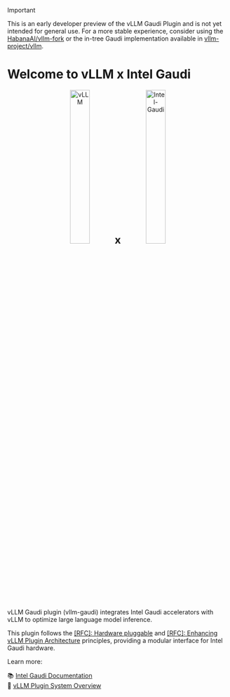> [!IMPORTANT]  
> This is an early developer preview of the vLLM Gaudi Plugin and is not yet intended for general use. For a more stable experience, consider using the [HabanaAI/vllm-fork](https://github.com/HabanaAI/vllm-fork) or the in-tree Gaudi implementation available in [vllm-project/vllm](https://github.com/vllm-project/vllm).

# Welcome to vLLM x Intel Gaudi

<p align="center">
  <img src="./docs/assets/logos/vllm-logo-text-light.png" alt="vLLM" width="30%">
  <span style="font-size: 24px; font-weight: bold;">x</span>
  <img src="./docs/assets/logos/gaudi-logo.png" alt="Intel-Gaudi" width="30%">
</p>



vLLM Gaudi plugin (vllm-gaudi) integrates Intel Gaudi accelerators with vLLM to optimize large language model inference.

This plugin follows the [[RFC]: Hardware pluggable](https://github.com/vllm-project/vllm/issues/11162) and [[RFC]: Enhancing vLLM Plugin Architecture](https://github.com/vllm-project/vllm/issues/19161) principles, providing a modular interface for Intel Gaudi hardware.

Learn more:

📚 [Intel Gaudi Documentation](https://docs.habana.ai/en/v1.21.1/index.html)  
🚀 [vLLM Plugin System Overview](https://docs.vllm.ai/en/latest/design/plugin_system.html)
